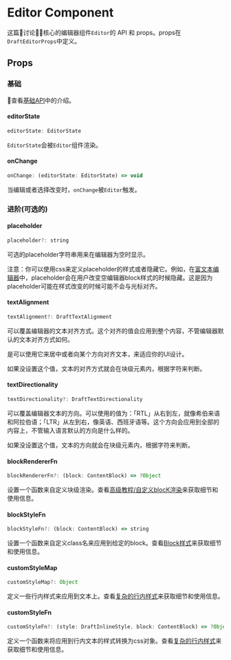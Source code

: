 # Editor Component

这篇讨论核心的编辑器组件`Editor`的 API 和 props。props在`DraftEditorProps`中定义。

## Props

### 基础

查看[基础API](../quick-start/api-basics.md)中的介绍。

#### editorState

```javascript
editorState: EditorState
```

`EditorState`会被`Editor`组件渲染。

#### onChange

```javascript
onChange: (editorState: EditorState) => void
```

当编辑或者选择改变时，`onChange`被`Editor`触发。

### 进阶(可选的)

#### placeholder

```javascript
placeholder?: string
```

可选的placeholder字符串用来在编辑器为空时显示。

注意：你可以使用css来定义placeholder的样式或者隐藏它。例如，在[富文本编辑器](https://github.com/facebook/draft-js/tree/master/examples/draft-0-10-0/rich)中，placeholder会在用户改变空编辑器block样式的时候隐藏。这是因为placeholder可能在样式改变的时候可能不会与光标对齐。

#### textAlignment

```javascript
textAlignment?: DraftTextAlignment
```

可以覆盖编辑器的文本对齐方式。这个对齐的值会应用到整个内容，不管编辑器默认的文本对齐方式如何。

是可以使用它来居中或者向某个方向对齐文本，来适应你的UI设计。

如果没设置这个值，文本的对齐方式就会在块级元素内，根据字符来判断。

#### textDirectionality

```javascript
textDirectionality?: DraftTextDirectionality
```

可以覆盖编辑器文本的方向。可以使用的值为：「RTL」从右到左，就像希伯来语和阿拉伯语；「LTR」从左到右，像英语、西班牙语等。这个方向会应用到全部的内容上，不管输入语言默认的方向是什么样的。

如果没设置这个值，文本的方向就会在块级元素内，根据字符来判断。

#### blockRendererFn

```javascript
blockRendererFn?: (block: ContentBlock) => ?Object
```

设置一个函数来自定义块级渲染。查看[高级教程/自定义blocK渲染](../advanced-topic/custom-block-rendering.md)来获取细节和使用信息。

#### blockStyleFn

```javascript
blockStyleFn?: (block: ContentBlock) => string
```

设置一个函数来自定义class名来应用到给定的block。查看[Block样式](../advanced-topic/block-styling.md)来获取细节和使用信息。

#### customStyleMap

```javascript
customStyleMap?: Object
```

定义一些行内样式来应用到文本上。查看[复杂的行内样式](../advanced-topic/complex-inline-styles.md)来获取细节和使用信息。

#### customStyleFn

```javascript
customStyleFn?: (style: DraftInlineStyle, block: ContentBlock) => ?Object
```

定义一个函数来将应用到行内文本的样式转换为css对象。查看[复杂的行内样式](../advanced-topic/complex-inline-styles.md)来获取细节和使用信息。